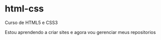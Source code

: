 # html-css
Curso de HTML5 e CSS3

Estou aprendendo a criar sites e agora vou gerenciar meus repositorios